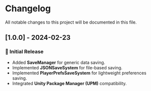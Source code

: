 ﻿# Changelog

All notable changes to this project will be documented in this file.

## [1.0.0] - 2024-02-23
### 🚀 Initial Release
- Added **SaveManager<T>** for generic data saving.
- Implemented **JSONSaveSystem** for file-based saving.
- Implemented **PlayerPrefsSaveSystem** for lightweight preferences saving.
- Integrated **Unity Package Manager (UPM)** compatibility.
